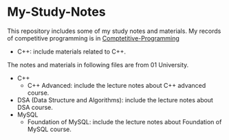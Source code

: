 # My-Study-Notes

This repository includes some of my study notes and materials. My records of competitive programming is in [Comptetitive-Programming](https://github.com/nuo534202/Competitve-Programming/)

- C++: include materials related to C++.

The notes and materials in following files are from 01 University.

- C++
  - C++ Advanced: include the lecture notes about C++ advanced course.
- DSA (Data Structure and Algorithms): include the lecture notes about DSA course.
- MySQL
  - Foundation of MySQL: include the lecture notes about Foundation of MySQL course.
